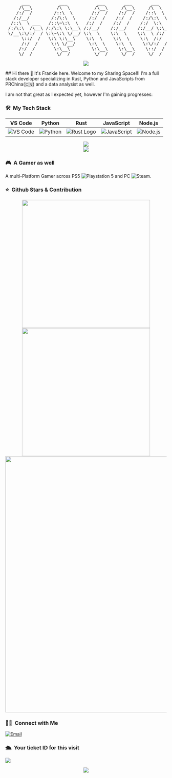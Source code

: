 <pre>
      ___           ___           ___       ___       ___     
     /\__\         /\  \         /\__\     /\__\     /\  \    
    /:/  /        /::\  \       /:/  /    /:/  /    /::\  \   
   /:/__/        /:/\:\  \     /:/  /    /:/  /    /:/\:\  \  
  /::\  \ ___   /::\~\:\  \   /:/  /    /:/  /    /:/  \:\  \ 
 /:/\:\  /\__\ /:/\:\ \:\__\ /:/__/    /:/__/    /:/__/ \:\__\
 \/__\:\/:/  / \:\~\:\ \/__/ \:\  \    \:\  \    \:\  \ /:/  /
      \::/  /   \:\ \:\__\    \:\  \    \:\  \    \:\  /:/  / 
      /:/  /     \:\ \/__/     \:\  \    \:\  \    \:\/:/  /  
     /:/  /       \:\__\        \:\__\    \:\__\    \::/  /   
     \/__/         \/__/         \/__/     \/__/     \/__/ 
</pre>  
<p align="center">
<img src="https://capsule-render.vercel.app/api?type=waving&color=timeGradient&height=300&&section=header&text=HI%20THERE&fontSize=90&fontAlign=50&fontAlignY=30&desc=Welcome%20to%20my%20Github%20profile，It's%20FrankieNButtons%20there!&descAlign=50&descSize=30&descAlignY=60&animation=twinkling" />
</p>
## Hi there 👋 It's Frankie here. Welcome to my Sharing Space!!!
I'm a full stack developer specializing in Rust, Python and JavaScripts from PRChina(🇨🇳)  
and  a data analysist as well.  

I am not that great as I expected yet, however I'm gaining progresses:

### 🛠 &nbsp;My Tech Stack
<div align="center">

| VS Code | Python | <center>Rust</center> | JavaScript | Node.js |
| --- | --- | --- | --- | --- |
| ![VS Code](https://img.shields.io/badge/IDE-Visual%20Studio%20Code-blue?style=flat&logo=visual-studio-code&logoColor=ffffff) | ![Python](https://img.shields.io/badge/Python-3776AB?style=flat&logo=Python&logoColor=ffffff) |<img alt="Rust Logo" src="https://www.rust-lang.org/static/images/rust-logo-blk.svg">| ![JavaScript](https://img.shields.io/badge/-JavaScript-333333?style=flat&logo=javascript) | ![Node.js](https://img.shields.io/badge/-Node-333333?style=flat&logo=node.js) |
</div>

<p align="center">
<img align="center" src="https://github-readme-stats.vercel.app/api/top-langs/?username=FrankieNButtons&theme=transparent&hide_border=true&layout=donut-vertical&langs_count=8" /><br/>
<img align="center" src="https://skillicons.dev/icons?i=py,c,java,html,css,js,ts,md" />
</p>


### 🎮 &nbsp;A Gamer as well
A multi-Platform Gamer across PS5 ![Playstation 5](https://img.shields.io/badge/Playstation%205-003791?style=for-the-badge&logo=playstation-5&logoColor=white) and PC ![Steam](https://img.shields.io/badge/steam-%23000000.svg?style=for-the-badge&logo=steam&logoColor=white).


### ⭐️ &nbsp;Github Stars & Contribution
<p align="center">
<img align="center" width="400" src="https://github-readme-stats.vercel.app/api?username=FrankieNButtons&theme=transparent&show_icons=true&hide_border=true&show=reviews&hide_title=true&hide=contribs" />
<img align="center" width="400" src="https://streak-stats.demolab.com?user=FrankieNButtons&theme=transparent&date_format=%5BY.%5Dn.j&hide_border=true" /><br/>
<img width="800" src="https://github-readme-activity-graph.vercel.app/graph?username=FrankieNButtons&theme=github-compact&hide_border=true&area=true&custom_title=Contribution%20Graph" /><br/>
</p>

### 🤝🏻 &nbsp;Connect with Me
<a href="mailto:frankiebuttons@qq.com"><img alt="Email" src="https://img.shields.io/badge/Email-frankiebuttons@qq.com-blue?style=flat-square&logo=gmail"></a>

### 🛳 &nbsp;Your ticket ID for this visit
<img src="https://profile-counter.glitch.me/FrankieNButtons/count.svg" />

<p align="center">
<img src="https://capsule-render.vercel.app/api?type=waving&color=timeGradient&height=300&&section=footer&text=THE%20END&fontSize=90&fontAlign=50&fontAlignY=70&desc=Debug%20the%20world%20with%20Code/Math&descAlign=50&descSize=30&descAlignY=40&animation=twinkling" />
</p>
